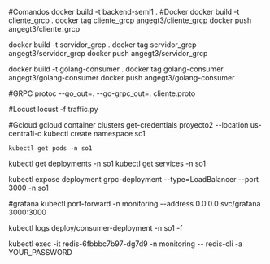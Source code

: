 #Comandos
docker build -t backend-semi1 .
#Docker
docker build -t cliente_grcp .
docker tag cliente_grcp angegt3/cliente_grcp
docker push angegt3/cliente_grcp

docker build -t servidor_grcp .
docker tag servidor_grcp angegt3/servidor_grcp
docker push angegt3/servidor_grcp

docker build -t golang-consumer .
docker tag golang-consumer angegt3/golang-consumer
docker push angegt3/golang-consumer


#GRPC
protoc --go_out=. --go-grpc_out=. cliente.proto

#Locust
locust -f traffic.py

#Gcloud
gcloud container clusters get-credentials proyecto2 --location us-centra1l-c
kubectl create namespace so1

    kubectl get pods -n so1
kubectl get deployments -n so1
kubectl get services -n so1

kubectl expose deployment grpc-deployment --type=LoadBalancer --port 3000 -n so1

#grafana
kubectl port-forward -n monitoring --address 0.0.0.0 svc/grafana 3000:3000

kubectl logs deploy/consumer-deployment -n so1 -f

kubectl exec -it redis-6fbbbc7b97-dg7d9 -n monitoring -- redis-cli -a YOUR_PASSWORD
